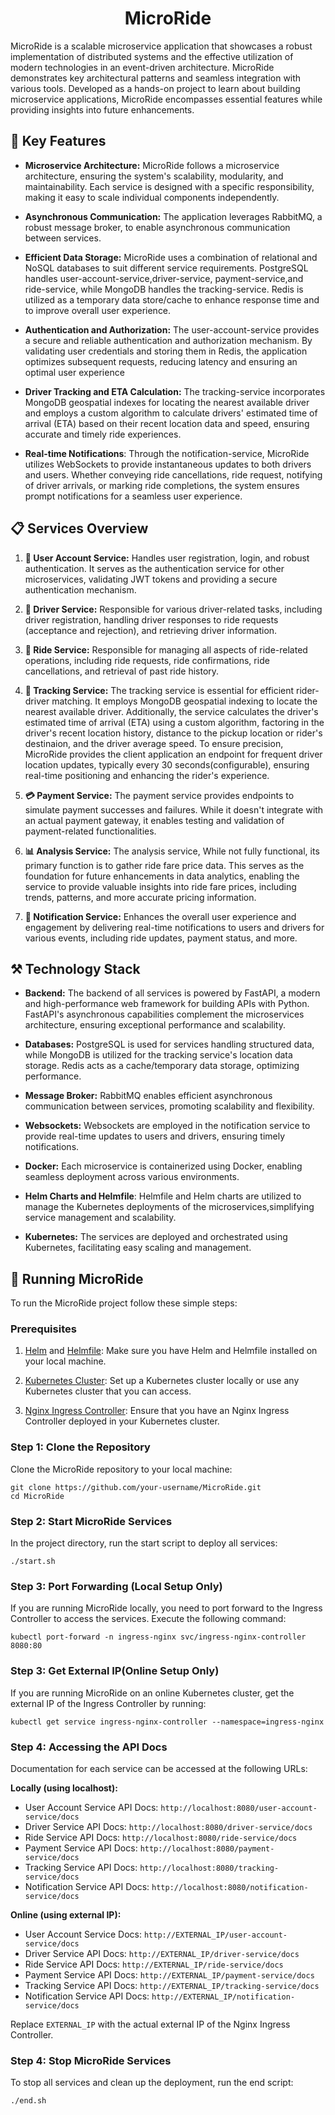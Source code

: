 <h1 align="center">MicroRide</h1>
MicroRide is a scalable microservice application that showcases a robust implementation of distributed systems and the effective utilization of modern technologies in an event-driven architecture. MicroRide demonstrates key architectural patterns and seamless integration with various tools. Developed as a hands-on project to learn about building microservice applications, MicroRide encompasses essential features while providing insights into future enhancements.

## 🚀 Key Features

- **Microservice Architecture:** MicroRide follows a microservice architecture, ensuring the system's scalability, modularity, and maintainability. Each service is designed with a specific responsibility, making it easy to scale individual components independently.

- **Asynchronous Communication:** The application leverages RabbitMQ, a robust message broker, to enable asynchronous communication between services.
  
- **Efficient Data Storage:** MicroRide uses a combination of relational and NoSQL databases to suit different service requirements. PostgreSQL handles user-account-service,driver-service, payment-service,and ride-service, while MongoDB handles the tracking-service. Redis is utilized as a temporary data store/cache to enhance response time and to improve overall user experience.

- **Authentication and Authorization:** The user-account-service provides a secure and reliable authentication and authorization mechanism. By validating user credentials and storing them in Redis, the application optimizes subsequent requests, reducing latency and ensuring an optimal user experience

- **Driver Tracking and ETA Calculation:** The tracking-service incorporates MongoDB geospatial indexes for locating the nearest available driver and employs a custom algorithm to calculate drivers' estimated time of arrival (ETA) based on their recent location data and speed, ensuring accurate and timely ride experiences.

- **Real-time Notifications**: Through the notification-service, MicroRide utilizes WebSockets to provide instantaneous updates to both drivers and users. Whether conveying ride cancellations, ride request, notifying of driver arrivals, or marking ride completions, the system ensures prompt notifications for a seamless user experience.
  
## 📋 Services Overview

1. **👤 User Account Service:** Handles user registration, login, and robust authentication. It serves as the authentication service for other microservices, validating JWT tokens and providing a secure authentication mechanism.

2. **🚗 Driver Service:** Responsible for various driver-related tasks, including driver registration, handling driver responses to ride requests (acceptance and rejection), and retrieving driver information.

3. **🚕 Ride Service:** Responsible for managing all aspects of ride-related operations, including ride requests, ride confirmations, ride cancellations, and retrieval of past ride history.
   
4. **📍 Tracking Service:** The tracking service is essential for efficient rider-driver matching. It employs MongoDB geospatial indexing to locate the nearest available driver. Additionally, the service calculates the driver's estimated time of arrival (ETA) using a custom algorithm, factoring in the driver's recent location history, distance to the pickup location or rider's destinaion, and the driver average speed. To ensure precision, MicroRide provides the client application an endpoint for frequent driver location updates, typically every 30 seconds(configurable), ensuring real-time positioning and enhancing the rider's experience.

5. **💳 Payment Service:** The payment service provides endpoints to simulate payment successes and failures. While it doesn't integrate with an actual payment gateway, it enables testing and validation of payment-related functionalities.
  
6. **📊 Analysis Service:** The analysis service, While not fully functional, its primary function is to gather ride fare price data. This serves as the foundation for future enhancements in data analytics, enabling the service to provide valuable insights into ride fare prices, including trends, patterns, and more accurate pricing information.

7. **🔔 Notification Service:** Enhances the overall user experience and engagement by delivering real-time notifications to users and drivers for various events, including ride updates, payment status, and more.

## ⚒️ Technology Stack

- **Backend:** The backend of all services is powered by FastAPI, a modern and high-performance web framework for building APIs with Python. FastAPI's asynchronous capabilities complement the microservices architecture, ensuring exceptional performance and scalability.
  
- **Databases:** PostgreSQL is used for services handling structured data, while MongoDB is utilized for the tracking service's location data storage. Redis acts as a cache/temporary data storage, optimizing performance.

- **Message Broker:** RabbitMQ enables efficient asynchronous communication between services, promoting scalability and flexibility.

- **Websockets:** Websockets are employed in the notification service to provide real-time updates to users and drivers, ensuring timely notifications.
  
- **Docker:** Each microservice is containerized using Docker, enabling seamless deployment across various environments.

- **Helm Charts and Helmfile**: Helmfile and Helm charts are utilized to manage the Kubernetes deployments of the microservices,simplifying service management and scalability.
  
- **Kubernetes:** The services are deployed and orchestrated using Kubernetes, facilitating easy scaling and management.

## 💫 Running MicroRide

To run the MicroRide project follow these simple steps:

### Prerequisites

1. [Helm](https://helm.sh/docs/intro/install/ ) and [Helmfile](https://github.com/roboll/helmfile#installation): Make sure you have Helm and Helmfile installed on your local machine.

2. [Kubernetes Cluster](https://kubernetes.io/docs/setup/): Set up a Kubernetes cluster locally or use any Kubernetes cluster that you can access.

3. [Nginx Ingress Controller](https://kubernetes.github.io/ingress-nginx/deploy/): Ensure that you have an Nginx Ingress Controller deployed in your Kubernetes cluster.

### Step 1: Clone the Repository

Clone the MicroRide repository to your local machine:

```
git clone https://github.com/your-username/MicroRide.git
cd MicroRide
```

### Step 2: Start MicroRide Services

In the project directory, run the start script to deploy all services:

```
./start.sh
```

### Step 3: Port Forwarding (Local Setup Only)

If you are running MicroRide locally, you need to port forward to the Ingress Controller to access the services. Execute the following command:

```
kubectl port-forward -n ingress-nginx svc/ingress-nginx-controller 8080:80
```

### Step 3: Get External IP(Online Setup Only)
If you are running MicroRide on an online Kubernetes cluster, get the external IP of the Ingress Controller by running:
```
kubectl get service ingress-nginx-controller --namespace=ingress-nginx
```

### Step 4: Accessing the API Docs

Documentation for each service can be accessed at the following URLs:

**Locally (using localhost):**
 - User Account Service API Docs: `http://localhost:8080/user-account-service/docs`
- Driver Service API Docs: `http://localhost:8080/driver-service/docs`
- Ride Service API Docs: `http://localhost:8080/ride-service/docs`
- Payment Service API Docs: `http://localhost:8080/payment-service/docs`
- Tracking Service API Docs: `http://localhost:8080/tracking-service/docs`
- Notification Service API Docs: `http://localhost:8080/notification-service/docs`

**Online (using external IP):**
  - User Account Service Docs: `http://EXTERNAL_IP/user-account-service/docs`
  - Driver Service API Docs: `http://EXTERNAL_IP/driver-service/docs`
  - Ride Service API Docs: `http://EXTERNAL_IP/ride-service/docs`
  - Payment Service API Docs: `http://EXTERNAL_IP/payment-service/docs`
  - Tracking Service API Docs: `http://EXTERNAL_IP/tracking-service/docs`
  - Notification Service API Docs: `http://EXTERNAL_IP/notification-service/docs`

Replace `EXTERNAL_IP` with the actual external IP of the Nginx Ingress Controller.

### Step 4: Stop MicroRide Services

To stop all services and clean up the deployment, run the end script:

```
./end.sh
```
